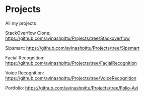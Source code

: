 # Projects
All my projects

StackOverflow Clone: https://github.com/avinashpittu/Projects/tree/Stackoverflow

Sipsmart: https://github.com/avinashpittu/Projects/tree/Sipsmart

Facial Recognition: https://github.com/avinashpittu/Projects/tree/FacialRecognition

Voice Recognition: https://github.com/avinashpittu/Projects/tree/VoiceRecognition

Portfolio: https://github.com/avinashpittu/Projects/tree/Folio-Avi
